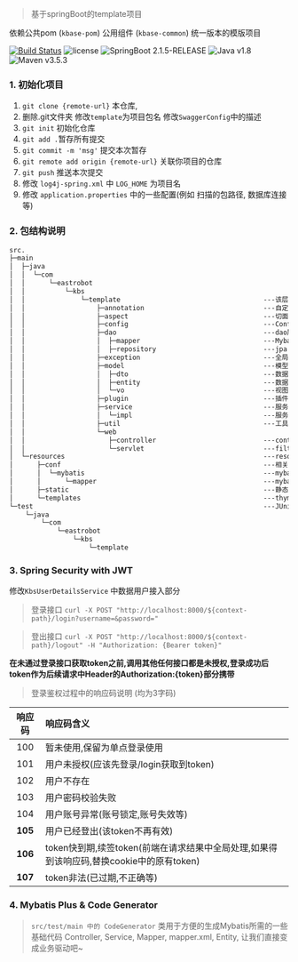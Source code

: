 > 基于springBoot的template项目

依赖公共pom (`kbase-pom`) 公用组件 (`kbase-common`) 统一版本的模版项目

>
[![Build Status](https://travis-ci.org/Yogurt-lei/kbase-template.svg?branch=develop)](https://travis-ci.org/Yogurt-lei/kbase-template)
![license](https://img.shields.io/github/license/mashape/apistatus.svg)
![SpringBoot 2.1.5-RELEASE](https://img.shields.io/badge/SpringBoot-2.1.5--RELEASE-green.svg)
![Java v1.8](https://img.shields.io/badge/Java-v1.8.0__162-blue.svg)
![Maven v3.5.3](https://img.shields.io/badge/Maven-v3.5.3-blue.svg)


### 1. 初始化项目

1. `git clone {remote-url}` 本仓库, 
2. 删除.git文件夹 修改`template`为项目包名 修改`SwaggerConfig`中的描述
3. `git init` 初始化仓库 
4. `git add .`暂存所有提交 
5. `git commit -m 'msg'` 提交本次暂存 
6. `git remote add origin {remote-url}` 关联你项目的仓库
7. `git push` 推送本次提交
8. 修改 `log4j-spring.xml` 中 `LOG_HOME` 为项目名
9. 修改 `application.properties` 中的一些配置(例如 扫描的包路径, 数据库连接等)


### 2. 包结构说明
```markdown
src.
├─main
│  ├─java
│  │  └─com
│  │      └─eastrobot
│  │          └─kbs
│  │              └─template                                    ---该层为基本路径 clone 完更改为项目名
│  │                  ├─annotation                              ---自定义注解
│  │                  ├─aspect                                  ---切面
│  │                  ├─config                                  ---Configuration 及 Properties
│  │                  ├─dao                                     ---dao层
│  │                  │  ├─mapper                               ---Mybatis mapper interface
│  │                  │  ├─repository                           ---jpa
│  │                  ├─exception                               ---全局异常捕获及定义异常定义
│  │                  ├─model                                   ---模型层
│  │                  │  ├─dto                                  ---数据传输对象: 必须实现序列化接口(Serializable)如果多模块交互 对象包装为dto,内部流转使用类实例对象传输 外部流转toString为Json传输
│  │                  │  ├─entity                               ---数据库实体映射对象: 封装查询结果及数据库交互的CRUD操作
│  │                  │  └─vo                                   ---视图对象: Controller传入对象,必须实现序列化接口(Serializable) 使用hibernate-validater校验通过后才能在Service层使用
│  │                  ├─plugin                                  ---插件层, 易于被切换的工具, 对第三方jar的扩展, 可以被其他项目共用以至抽取到kbase-common包的内容,相比当前项目中的util更加抽象
│  │                  ├─service                                 ---服务层, 业务层 接口定义 所有方法必须有拥有非null的返回参数(或Optional), 根据面向对象请面向接口编程而非面向实现
│  │                  │  └─impl                                 ---服务层实现, 单一方法禁止超过80行. 如果拥有各个方法共有使用代码块抽取为当前内中的private方法, 如果有其他更多业务模块使用 抽取为Util公共方法
│  │                  ├─util                                    ---工具类
│  │                  └─web                                    
│  │                     ├─controller                           ---controller控制器层,逻辑对接前端,所有方法不允许为void, 必须有返回参数, 所有参数遵从`Swagger`接口定义      
│  │                     └─servlet                              ---filter listener servlet
│  └─resources                                                  ---resources
│      ├─conf                                                   ---相关属性配置 
│      │  └─mybatis                                             ---mybatis-config
│      │      └─mapper                                          ---mybatis-mapper
│      ├─static                                                 ---静态资源 js css images等
│      └─templates                                              ---thymeleaf freemarker等
└─test                                                          ---JUnit测试
    └─java
        └─com
            └─eastrobot
                └─kbs
                    └─template
```


### 3. Spring Security with JWT
修改`KbsUserDetailsService` 中数据用户接入部分
> 登录接口 `curl -X POST "http://localhost:8000/${context-path}/login?username=&password="` 

> 登出接口 `curl -X POST "http://localhost:8000/${context-path}/logout" -H "Authorization: {Bearer token}"` 

**在未通过登录接口获取token之前,调用其他任何接口都是未授权,登录成功后token作为后续请求中Header的Authorization:{token}部分携带**

> 登录鉴权过程中的响应码说明 (均为3字码)


| 响应码  | 响应码含义                                                   |
| :-----: | :----------------------------------------------------------- |
|   100   | 暂未使用,保留为单点登录使用                                  |
|   101   | 用户未授权(应该先登录/login获取到token)                      |
|   102   | 用户不存在                                                   |
|   103   | 用户密码校验失败                                             |
|   104   | 用户账号异常(账号锁定,账号失效等)                            |
| **105** | 用户已经登出(该token不再有效)                                |
| **106** | token快到期,续签token(前端在请求结果中全局处理,如果得到该响应码,替换cookie中的原有token) |
| **107** | token非法(已过期,不正确等)                                   |

### 4. Mybatis Plus & Code Generator

> `src/test/main 中的 CodeGenerator` 类用于方便的生成Mybatis所需的一些基础代码 Controller, Service, Mapper, mapper.xml, Entity, 让我们直接变成业务驱动吧~